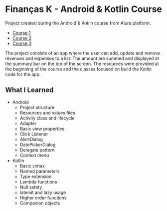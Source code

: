 # Finanças K - Android & Kotlin Course

Project created during the Android & Kotlin course from Alura platform.
* [Course 1](https://cursos.alura.com.br/course/android-com-kotlin-parte-1)
* [Course 2](https://cursos.alura.com.br/course/android-com-kotlin-parte-2)
* [Course 3](https://cursos.alura.com.br/course/android-kotlin-parte-3)

The project consists of an app where the user can add, update and remove revenues and expenses to a list.
The amount are summed and displayed at the summary bar on the top of the screen.
The resources were provided at the beginning of the course and the classes focused on build the Kotlin code for the app.

## What I Learned
* Android
  * Project structure
  * Resources and values files
  * Activity class and lifecycle
  * Adapter
  * Basic view properties
  * Click Listener
  * AlertDialog
  * DatePickerDialog
  * Delegate pattern
  * Context menu
* Kotlin
  * Basic sintax
  * Named parameters
  * Type extension
  * Lambda functions
  * Null safety
  * lateinit and lazy usage
  * Higher order functions
  * Companion objects